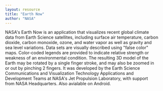 ```yaml
---
layout: resource
title: "Earth Now"
author: "NASA"
---
```


NASA's Earth Now is an application that visualizes recent global climate data from Earth Science satellites, including surface air temperature, carbon dioxide, carbon monoxide, ozone, and water vapor as well as gravity and sea level variations. Data sets are visually described using "false color" maps. Color-coded legends are provided to indicate relative strength or weakness of an environmental condition. The resulting 3D model of the Earth may be rotated by a single finger stroke, and may also be zoomed in or out by pinching 2 fingers. It was developed by the Earth Science Communications and Visualization Technology Applications and Development Teams at NASA's Jet Propulsion Laboratory, with support from NASA Headquarters. Also avialable on Android. 